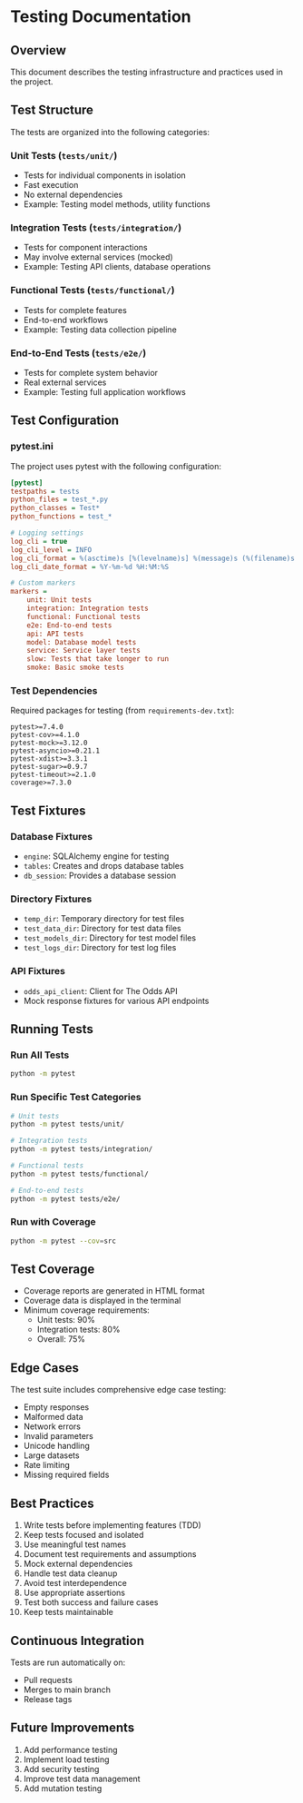 # Testing Documentation

## Overview
This document describes the testing infrastructure and practices used in the project.

## Test Structure
The tests are organized into the following categories:

### Unit Tests (`tests/unit/`)
- Tests for individual components in isolation
- Fast execution
- No external dependencies
- Example: Testing model methods, utility functions

### Integration Tests (`tests/integration/`)
- Tests for component interactions
- May involve external services (mocked)
- Example: Testing API clients, database operations

### Functional Tests (`tests/functional/`)
- Tests for complete features
- End-to-end workflows
- Example: Testing data collection pipeline

### End-to-End Tests (`tests/e2e/`)
- Tests for complete system behavior
- Real external services
- Example: Testing full application workflows

## Test Configuration

### pytest.ini
The project uses pytest with the following configuration:
```ini
[pytest]
testpaths = tests
python_files = test_*.py
python_classes = Test*
python_functions = test_*

# Logging settings
log_cli = true
log_cli_level = INFO
log_cli_format = %(asctime)s [%(levelname)s] %(message)s (%(filename)s:%(lineno)s)
log_cli_date_format = %Y-%m-%d %H:%M:%S

# Custom markers
markers =
    unit: Unit tests
    integration: Integration tests
    functional: Functional tests
    e2e: End-to-end tests
    api: API tests
    model: Database model tests
    service: Service layer tests
    slow: Tests that take longer to run
    smoke: Basic smoke tests
```

### Test Dependencies
Required packages for testing (from `requirements-dev.txt`):
```
pytest>=7.4.0
pytest-cov>=4.1.0
pytest-mock>=3.12.0
pytest-asyncio>=0.21.1
pytest-xdist>=3.3.1
pytest-sugar>=0.9.7
pytest-timeout>=2.1.0
coverage>=7.3.0
```

## Test Fixtures

### Database Fixtures
- `engine`: SQLAlchemy engine for testing
- `tables`: Creates and drops database tables
- `db_session`: Provides a database session

### Directory Fixtures
- `temp_dir`: Temporary directory for test files
- `test_data_dir`: Directory for test data files
- `test_models_dir`: Directory for test model files
- `test_logs_dir`: Directory for test log files

### API Fixtures
- `odds_api_client`: Client for The Odds API
- Mock response fixtures for various API endpoints

## Running Tests

### Run All Tests
```bash
python -m pytest
```

### Run Specific Test Categories
```bash
# Unit tests
python -m pytest tests/unit/

# Integration tests
python -m pytest tests/integration/

# Functional tests
python -m pytest tests/functional/

# End-to-end tests
python -m pytest tests/e2e/
```

### Run with Coverage
```bash
python -m pytest --cov=src
```

## Test Coverage
- Coverage reports are generated in HTML format
- Coverage data is displayed in the terminal
- Minimum coverage requirements:
  - Unit tests: 90%
  - Integration tests: 80%
  - Overall: 75%

## Edge Cases
The test suite includes comprehensive edge case testing:
- Empty responses
- Malformed data
- Network errors
- Invalid parameters
- Unicode handling
- Large datasets
- Rate limiting
- Missing required fields

## Best Practices
1. Write tests before implementing features (TDD)
2. Keep tests focused and isolated
3. Use meaningful test names
4. Document test requirements and assumptions
5. Mock external dependencies
6. Handle test data cleanup
7. Avoid test interdependence
8. Use appropriate assertions
9. Test both success and failure cases
10. Keep tests maintainable

## Continuous Integration
Tests are run automatically on:
- Pull requests
- Merges to main branch
- Release tags

## Future Improvements
1. Add performance testing
2. Implement load testing
3. Add security testing
4. Improve test data management
5. Add mutation testing 